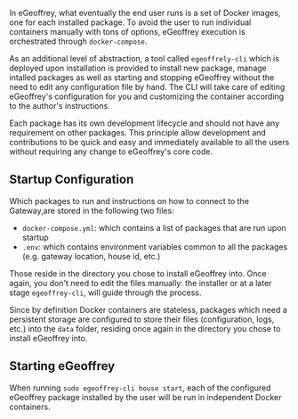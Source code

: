 
In eGeoffrey, what eventually the end user runs is a set of Docker images, one for each installed package. To avoid the user to run individual containers manually with tons of options, eGeoffrey execution is orchestrated through `docker-compose`. 

As an additional level of abstraction, a tool called `egeoffrely-cli` which is deployed upon installation is provided to install new package, manage intalled packages as well as starting and stopping eGeoffrey without the need to edit any configuration file by hand. The CLI will take care of editing eGeoffrey's configuration for you and customizing the container according to the author's instructions.

Each package has its own development lifecycle and should not have any requirement on other packages. This principle allow development and contributions to be quick and easy and immediately available to all the users without requiring any change to eGeoffrey's core code.

## Startup Configuration

Which packages to run and instructions on how to connect to the Gateway,are stored in the following two files:

* `docker-compose.yml`: which contains a list of packages that are run upon startup
* `.env`: which contains environment variables common to all the packages (e.g. gateway location, house id, etc.)

Those reside in the directory you chose to install eGeoffrey into. Once again, you don't need to edit the files manually: the installer or at a later stage `egeoffrey-cli`, will guide through the process.

Since by definition Docker containers are stateless, packages which need a persistent storage are configured to store their files (configuration, logs, etc.) into the `data` folder, residing once again in the directory you chose to install eGeoffrey into.

## Starting eGeoffrey

When running `sudo egeoffrey-cli house start`, each of the configured eGeoffrey package installed by the user will be run in independent Docker containers. 
